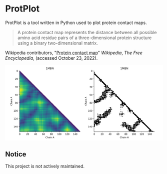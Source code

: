 # ProtPlot

ProtPlot is a tool written in Python used to plot protein contact maps.

> A protein contact map represents the distance between all possible amino acid residue pairs of a three-dimensional protein structure using a binary two-dimensional matrix.

Wikipedia contributors, "[Protein contact map](https://en.wikipedia.org/w/index.php?title=Protein_contact_map&oldid=1044417061)" _Wikipedia_, _The Free Encyclopedia_, (accessed October 23, 2022).

![](https://raw.githubusercontent.com/alxdrcirilo/ProtPlot/main/src/resources/misc/plots.png)

## Notice
This project is not actively maintained.

